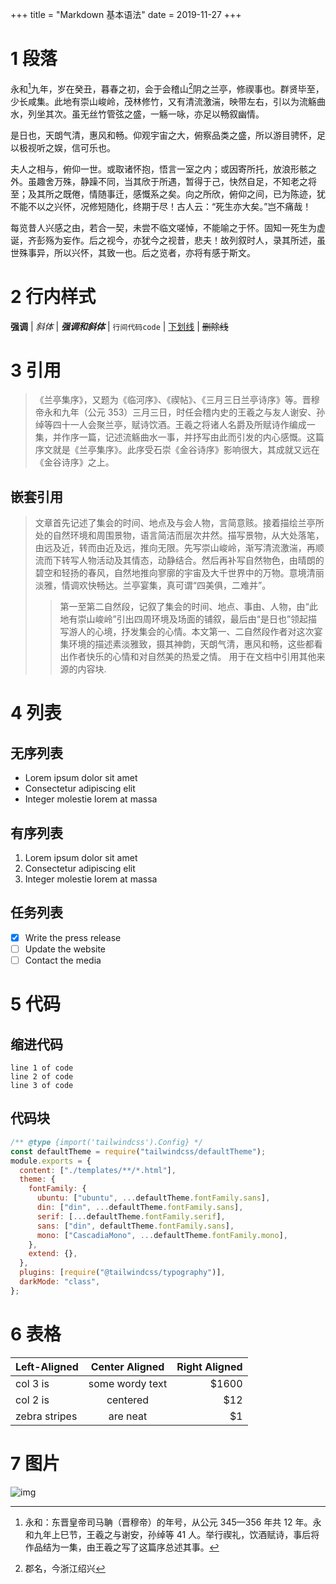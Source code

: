+++
title = "Markdown 基本语法"
date = 2019-11-27
+++

# 1 段落

永和[^1]九年，岁在癸丑，暮春之初，会于会稽山[^2]阴之兰亭，修禊事也。群贤毕至，少长咸集。此地有崇山峻岭，茂林修竹，又有清流激湍，映带左右，引以为流觞曲水，列坐其次。虽无丝竹管弦之盛，一觞一咏，亦足以畅叙幽情。

是日也，天朗气清，惠风和畅。仰观宇宙之大，俯察品类之盛，所以游目骋怀，足以极视听之娱，信可乐也。

夫人之相与，俯仰一世。或取诸怀抱，悟言一室之内；或因寄所托，放浪形骸之外。虽趣舍万殊，静躁不同，当其欣于所遇，暂得于己，快然自足，不知老之将至；及其所之既倦，情随事迁，感慨系之矣。向之所欣，俯仰之间，已为陈迹，犹不能不以之兴怀，况修短随化，终期于尽！古人云：“死生亦大矣。”岂不痛哉！

每览昔人兴感之由，若合一契，未尝不临文嗟悼，不能喻之于怀。固知一死生为虚诞，齐彭殇为妄作。后之视今，亦犹今之视昔，悲夫！故列叙时人，录其所述，虽世殊事异，所以兴怀，其致一也。后之览者，亦将有感于斯文。

# 2 行内样式

**强调** | _斜体_ | **_强调和斜体_** | `行间代码code` | <u>下划线</u> | ~~删除线~~

# 3 引用

> 《兰亭集序》，又题为《临河序》、《禊帖》、《三月三日兰亭诗序》等。晋穆帝永和九年（公元 353）三月三日，时任会稽内史的王羲之与友人谢安、孙绰等四十一人会聚兰亭，赋诗饮酒。王羲之将诸人名爵及所赋诗作编成一集，并作序一篇，记述流觞曲水一事，并抒写由此而引发的内心感慨。这篇序文就是《兰亭集序》。此序受石崇《金谷诗序》影响很大，其成就又远在《金谷诗序》之上。

## 嵌套引用

> 文章首先记述了集会的时间、地点及与会人物，言简意赅。接着描绘兰亭所处的自然环境和周围景物，语言简洁而层次井然。描写景物，从大处落笔，由远及近，转而由近及远，推向无限。先写崇山峻岭，渐写清流激湍，再顺流而下转写人物活动及其情态，动静结合。然后再补写自然物色，由晴朗的碧空和轻扬的春风，自然地推向寥廓的宇宙及大千世界中的万物。意境清丽淡雅，情调欢快畅达。兰亭宴集，真可谓“四美俱，二难并”。
>
> > 第一至第二自然段，记叙了集会的时间、地点、事由、人物，由“此地有崇山峻岭”引出四周环境及场面的铺叙，最后由“是日也”领起描写游人的心境，抒发集会的心情。本文第一、二自然段作者对这次宴集环境的描述素淡雅致，摄其神韵，天朗气清，惠风和畅，这些都看出作者快乐的心情和对自然美的热爱之情。
> > 用于在文档中引用其他来源的内容块.

# 4 列表

## 无序列表

- Lorem ipsum dolor sit amet
- Consectetur adipiscing elit
- Integer molestie lorem at massa

## 有序列表

1. Lorem ipsum dolor sit amet
2. Consectetur adipiscing elit
3. Integer molestie lorem at massa

## 任务列表

- [x] Write the press release
- [ ] Update the website
- [ ] Contact the media

# 5 代码

## 缩进代码

    line 1 of code
    line 2 of code
    line 3 of code

## 代码块

```javascript
/** @type {import('tailwindcss').Config} */
const defaultTheme = require("tailwindcss/defaultTheme");
module.exports = {
  content: ["./templates/**/*.html"],
  theme: {
    fontFamily: {
      ubuntu: ["ubuntu", ...defaultTheme.fontFamily.sans],
      din: ["din", ...defaultTheme.fontFamily.sans],
      serif: [...defaultTheme.fontFamily.serif],
      sans: ["din", defaultTheme.fontFamily.sans],
      mono: ["CascadiaMono", ...defaultTheme.fontFamily.mono],
    },
    extend: {},
  },
  plugins: [require("@tailwindcss/typography")],
  darkMode: "class",
};
```

# 6 表格

| Left-Aligned  | Center Aligned  | Right Aligned |
| :------------ | :-------------: | ------------: |
| col 3 is      | some wordy text |         $1600 |
| col 2 is      |    centered     |           $12 |
| zebra stripes |    are neat     |            $1 |

# 7 图片

![img](https://picsum.photos/600/400/?random)

[^1]: 永和：东晋皇帝司马聃（晋穆帝）的年号，从公元 345—356 年共 12 年。永和九年上巳节，王羲之与谢安，孙绰等 41 人。举行禊礼，饮酒赋诗，事后将作品结为一集，由王羲之写了这篇序总述其事。

[^2]: 郡名，今浙江绍兴
